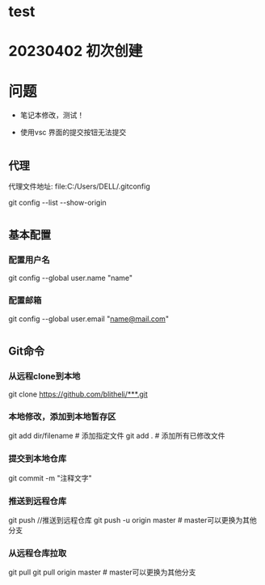 # test

# 20230402  初次创建


# 问题
- 笔记本修改，测试！

- 使用vsc 界面的提交按钮无法提交

#
## 代理
代理文件地址: file:C:/Users/DELL/.gitconfig

git config --list --show-origin

#
## 基本配置
### 配置用户名
git config --global user.name "name"
### 配置邮箱
git config --global user.email "name@mail.com"

#
## Git命令
### 从远程clone到本地

git clone https://github.com/blitheli/***.git

### 本地修改，添加到本地暂存区
git add dir/filename # 添加指定文件
git add . # 添加所有已修改文件

### 提交到本地仓库
git commit -m "注释文字"

### 推送到远程仓库
git push    //推送到远程仓库
git push -u origin master # master可以更换为其他分支

### 从远程仓库拉取
git pull
git pull origin master # master可以更换为其他分支

